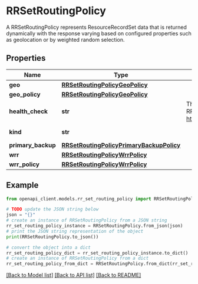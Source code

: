 # RRSetRoutingPolicy

A RRSetRoutingPolicy represents ResourceRecordSet data that is returned dynamically with the response varying based on configured properties such as geolocation or by weighted random selection.

## Properties

Name | Type | Description | Notes
------------ | ------------- | ------------- | -------------
**geo** | [**RRSetRoutingPolicyGeoPolicy**](RRSetRoutingPolicyGeoPolicy.md) |  | [optional] 
**geo_policy** | [**RRSetRoutingPolicyGeoPolicy**](RRSetRoutingPolicyGeoPolicy.md) |  | [optional] 
**health_check** | **str** | The selfLink attribute of the HealthCheck resource to use for this RRSetRoutingPolicy. https://cloud.google.com/compute/docs/reference/rest/v1/healthChecks | [optional] 
**kind** | **str** |  | [optional] [default to 'dns#rRSetRoutingPolicy']
**primary_backup** | [**RRSetRoutingPolicyPrimaryBackupPolicy**](RRSetRoutingPolicyPrimaryBackupPolicy.md) |  | [optional] 
**wrr** | [**RRSetRoutingPolicyWrrPolicy**](RRSetRoutingPolicyWrrPolicy.md) |  | [optional] 
**wrr_policy** | [**RRSetRoutingPolicyWrrPolicy**](RRSetRoutingPolicyWrrPolicy.md) |  | [optional] 

## Example

```python
from openapi_client.models.rr_set_routing_policy import RRSetRoutingPolicy

# TODO update the JSON string below
json = "{}"
# create an instance of RRSetRoutingPolicy from a JSON string
rr_set_routing_policy_instance = RRSetRoutingPolicy.from_json(json)
# print the JSON string representation of the object
print(RRSetRoutingPolicy.to_json())

# convert the object into a dict
rr_set_routing_policy_dict = rr_set_routing_policy_instance.to_dict()
# create an instance of RRSetRoutingPolicy from a dict
rr_set_routing_policy_from_dict = RRSetRoutingPolicy.from_dict(rr_set_routing_policy_dict)
```
[[Back to Model list]](../README.md#documentation-for-models) [[Back to API list]](../README.md#documentation-for-api-endpoints) [[Back to README]](../README.md)


